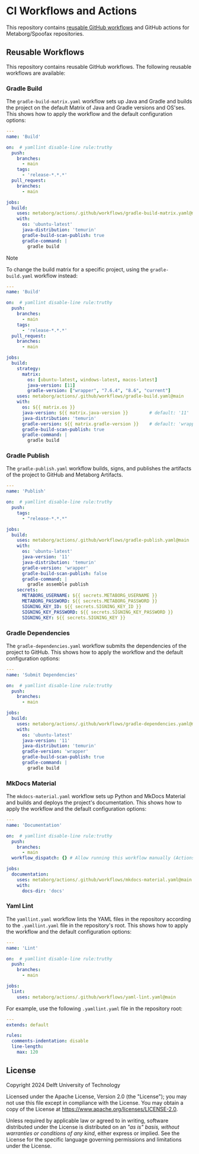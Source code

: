 # CI Workflows and Actions
This repository contains [reusable GitHub workflows](https://docs.github.com/en/actions/using-workflows/reusing-workflows) and GitHub actions for Metaborg/Spoofax repositories.


## Reusable Workflows
This repository contains reusable GitHub workflows. The following reusable workflows are available:


### Gradle Build
The `gradle-build-matrix.yaml` workflow sets up Java and Gradle and builds the project on the default Matrix of Java and Gradle versions and OS'ses. This shows how to apply the workflow and the default configuration options:

```yaml
---
name: 'Build'

on:  # yamllint disable-line rule:truthy
  push:
    branches:
      - main
    tags:
      - 'release-*.*.*'
  pull_request:
    branches:
      - main

jobs:
  build:
    uses: metaborg/actions/.github/workflows/gradle-build-matrix.yaml@main
    with:
      os: 'ubuntu-latest'
      java-distribution: 'temurin'
      gradle-build-scan-publish: true
      gradle-command: |
        gradle build
```

> [!NOTE]
> To change the build matrix for a specific project, using the `gradle-build.yaml` workflow instead:
> 
> ```yaml
> ---
> name: 'Build'
> 
> on:  # yamllint disable-line rule:truthy
>   push:
>     branches:
>       - main
>     tags:
>       - 'release-*.*.*'
>   pull_request:
>     branches:
>       - main
> 
> jobs:
>   build:
>     strategy:
>       matrix:
>         os: [ubuntu-latest, windows-latest, macos-latest]
>         java-version: [11]
>         gradle-version: ["wrapper", "7.6.4", "8.6", "current"]
>     uses: metaborg/actions/.github/workflows/gradle-build.yaml@main
>     with:
>       os: ${{ matrix.os }}
>       java-version: ${{ matrix.java-version }}        # default: '11'
>       java-distribution: 'temurin'
>       gradle-version: ${{ matrix.gradle-version }}    # default: 'wrapper'
>       gradle-build-scan-publish: true
>       gradle-command: |
>         gradle build
> ```


### Gradle Publish
The `gradle-publish.yaml` workflow builds, signs, and publishes the artifacts of the project to GitHub and Metaborg Artifacts.

```yaml
---
name: 'Publish'

on:  # yamllint disable-line rule:truthy
  push:
    tags:
      - "release-*.*.*"

jobs:
  build:
    uses: metaborg/actions/.github/workflows/gradle-publish.yaml@main
    with:
      os: 'ubuntu-latest'
      java-version: '11'
      java-distribution: 'temurin'
      gradle-version: 'wrapper'
      gradle-build-scan-publish: false
      gradle-command: |
        gradle assemble publish
    secrets:
      METABORG_USERNAME: ${{ secrets.METABORG_USERNAME }}
      METABORG_PASSWORD: ${{ secrets.METABORG_PASSWORD }}
      SIGNING_KEY_ID: ${{ secrets.SIGNING_KEY_ID }}
      SIGNING_KEY_PASSWORD: ${{ secrets.SIGNING_KEY_PASSWORD }}
      SIGNING_KEY: ${{ secrets.SIGNING_KEY }}
```





### Gradle Dependencies
The `gradle-dependencies.yaml` workflow submits the dependencies of the project to GitHub. This shows how to apply the workflow and the default configuration options:

```yaml
---
name: 'Submit Dependencies'

on:  # yamllint disable-line rule:truthy
  push:
    branches:
      - main

jobs:
  build:
    uses: metaborg/actions/.github/workflows/gradle-dependencies.yaml@main
    with:
      os: 'ubuntu-latest'
      java-version: '11'
      java-distribution: 'temurin'
      gradle-version: 'wrapper'
      gradle-build-scan-publish: true
      gradle-command: |
        gradle build
```


### MkDocs Material
The `mkdocs-material.yaml` workflow sets up Python and MkDocs Material and builds and deploys the project's documentation. This shows how to apply the workflow and the default configuration options:

```yaml
---
name: 'Documentation'

on:  # yamllint disable-line rule:truthy
  push:
    branches:
      - main
  workflow_dispatch: {} # Allow running this workflow manually (Actions tab)

jobs:
  documentation:
    uses: metaborg/actions/.github/workflows/mkdocs-material.yaml@main
    with:
      docs-dir: 'docs'
```


### Yaml Lint
The `yamllint.yaml` workflow lints the YAML files in the repository according to the `.yamllint.yaml` file in the repository's root. This shows how to apply the workflow and the default configuration options:

```yaml
---
name: 'Lint'

on:  # yamllint disable-line rule:truthy
  push:
    branches:
      - main

jobs:
  lint:
    uses: metaborg/actions/.github/workflows/yaml-lint.yaml@main
```

For example, use the following `.yamllint.yaml` file in the repository root:

```yaml
---
extends: default

rules:
  comments-indentation: disable
  line-length:
    max: 120
```



## License
Copyright 2024 Delft University of Technology

Licensed under the Apache License, Version 2.0 (the "License"); you may not use this file except in compliance with the License. You may obtain a copy of the License at <https://www.apache.org/licenses/LICENSE-2.0>.

Unless required by applicable law or agreed to in writing, software distributed under the License is distributed on an _"as is" basis, without warranties or conditions of any kind_, either express or implied. See the License for the specific language governing permissions and limitations under the License.
